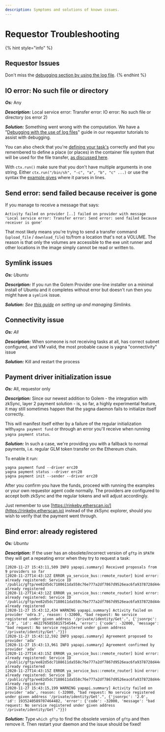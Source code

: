 ```yaml
---
description: Symptoms and solutions of known issues.
---
```


# Requestor Troubleshooting

{% hint style="info" %}
## Requestor Issues

Don't miss the [debugging section by using the log file](../requestor-tutorials/debugging.md#reading-the-log-file).
{% endhint %}

## IO error: No such file or directory

_**Os:**_ Any

_**Description:**_ Local service error: Transfer error: IO error: No such file or directory (os error 2)

_**Solution:**_ Something went wrong with the computation. We have a "[Debugging with the use of log files](https://handbook.golem.network/requestor-tutorials/debugging)" guide in our requestor tutorials to assist with debugging.

You can also check that you're [defining your task's](https://handbook.golem.network/requestor-tutorials/golem-application-fundamentals/hl-api-work-generator-pattern) correctly and that you remembered to define a place (or places) in the container file system that will be used for the file transfer, [as discussed here](https://handbook.golem.network/requestor-tutorials/golem-application-fundamentals#input-and-output).

With `ctx.run()` make sure that you don't have multiple arguments in one string. Either `ctx.run("/bin/sh", "-c", "a", "b", "c" ...)` or use the syntax the [example gives](../requestor-tutorials/task-processing-development/task-example-2-hashcat.md#the-requestor-agent-code) where it parses in lines.

## Send error: send failed because receiver is gone

If you manage to receive a message that says:

`Activity failed on provider [..] failed on provider with message 'Local service error: Transfer error: Send error: send failed because receiver is gone'`

That most likely means you're trying to send a transfer command (`upload_file` / `download_file`) to/from a location that's not a VOLUME. The reason is that only the volumes are accessible to the exe unit runner and other locations in the image simply cannot be read or written to.

## Symlink issues

_**Os:** Ubuntu_

_**Description:**_ If you run the Golem Provider one-line installer on a minimal install of Ubuntu and it completes without error but doesn't run then you might have a `symlink` issue.

_**Solution:** See_ [_this guide_](https://websiteforstudents.com/setup-and-manage-symlinks-on-ubuntu-18-04-16-04/) _on setting up and managing Simlinks._

## Connectivity issue

_**Os:** All_

_**Description:**_ When someone is not receiving tasks at all, has correct subnet configured, and VM valid, the most probable cause is yagna "connectivity" issue

_**Solution:**_ Kill and restart the process

## Payment driver initialization issue

_**Os:**_ All, requestor only

_**Description:**_ Since our newest addition to Golem - the integration with zkSync, layer 2 payment solution - is, so far, a highly experimental feature, it may still sometimes happen that the yagna daemon fails to initialize itself correctly.

This will manifest itself either by a failure of the regular initialization with`yagna payment fund` or through an error you'll receive when running `yagna payment status`.

_**Solution:**_ In such a case, we're providing you with a fallback to normal payments, i.e. regular GLM token transfer on the Ethereum chain.

To enable it run:

```
yagna payment fund --driver erc20
yagna payment status --driver erc20
yagna payment init --sender --driver erc20
```

After you confirm you have the funds, proceed with running the examples or your own requestor agent code normally. The providers are configured to accept both zkSync and the regular tokens and will adjust accordingly.

Just remember to use [https://rinkeby.etherscan.io/](https://rinkeby.etherscan.io) instead of the zkSync explorer, should you wish to verify that the payment went through.

## Bind error: already registered

_**Os:** Ubuntu_

_**Description:**_ If the user has an obsolete/incorrect version of `gftp` in `$PATH` they will get a repeating error when they try to request a task:

```
[2020-11-27 15:43:11,509 INFO yapapi.summary] Received proposals from 9 providers so far
[2020-11-27T14:43:12Z ERROR ya_service_bus::remote_router] bind error: already registered: Service ID '/public/gftp/ee82d5dc7188611da558c76e777a2df7867d9526eac6fa9378728d44ca4a2a10/GetMetadata' already registered
[2020-11-27T14:43:12Z ERROR ya_service_bus::remote_router] bind error: already registered: Service ID '/public/gftp/ee82d5dc7188611da558c76e777a2df7867d9526eac6fa9378728d44ca4a2a10/GetChunk' already registered
[2020-11-27 15:43:12,434 WARNING yapapi.summary] Activity failed on provider 'odra.3', reason: (-32000, "bad request: No service registered under given address '/private/identity/Get'.", {'jsonrpc': '2.0', 'id': 4622765855815754544, 'error': {'code': -32000, 'message': "bad request: No service registered under given address '/private/identity/Get'."}})
[2020-11-27 15:43:12,592 INFO yapapi.summary] Agreement proposed to provider 'ada'
[2020-11-27 15:43:13,961 INFO yapapi.summary] Agreement confirmed by provider 'ada'
[2020-11-27T14:43:15Z ERROR ya_service_bus::remote_router] bind error: already registered: Service ID '/public/gftp/ee82d5dc7188611da558c76e777a2df7867d9526eac6fa9378728d44ca4a2a10/GetMetadata' already registered
[2020-11-27T14:43:15Z ERROR ya_service_bus::remote_router] bind error: already registered: Service ID '/public/gftp/ee82d5dc7188611da558c76e777a2df7867d9526eac6fa9378728d44ca4a2a10/GetChunk' already registered
[2020-11-27 15:43:15,199 WARNING yapapi.summary] Activity failed on provider 'ada', reason: (-32000, "bad request: No service registered under given address '/private/identity/Get'.", {'jsonrpc': '2.0', 'id': 1935240589707464482, 'error': {'code': -32000, 'message': "bad request: No service registered under given address '/private/identity/Get'."}})
```

_**Solution:**_ Type `which gftp` to find the obsolete version of `gftp` and then remove it. Then restart your daemon and the issue should be fixed!
